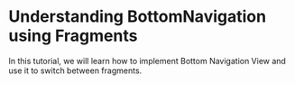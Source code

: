 # Understanding BottomNavigation using Fragments

In this tutorial, we will learn how to implement Bottom Navigation View and use it to switch between fragments. 
